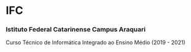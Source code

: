 # IFC
### Istituto Federal Catarinense Campus Araquari
Curso Técnico de Informática Integrado ao Ensino Médio
(2019 - 2021)
